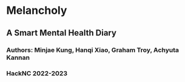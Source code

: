 # Melancholy
## A Smart Mental Health Diary
### Authors: Minjae Kung, Hanqi Xiao, Graham Troy, Achyuta Kannan
### HackNC 2022-2023